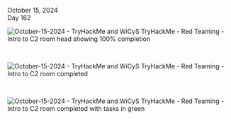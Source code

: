 October 15, 2024<br>
Day 162<br>


![October-15-2024 - TryHackMe  and WiCyS TryHackMe - Red Teaming - Intro to C2 room head showing 100% completion](https://github.com/user-attachments/assets/c6f6429a-71f6-491a-9420-15b061de2087)


<br>

![October-15-2024 - TryHackMe  and WiCyS TryHackMe - Red Teaming - Intro to C2 room completed](https://github.com/user-attachments/assets/327578a2-38c3-438d-90e0-43d02e62dc08)

<br>


![October-15-2024 - TryHackMe  and WiCyS TryHackMe - Red Teaming - Intro to C2 room completed with tasks in green](https://github.com/user-attachments/assets/fbc0335f-716d-43c8-b0f4-c7549a193c18)

